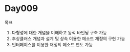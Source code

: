 # Day009

목표

1. 다형성에 대한 개념을 이해하고 동적 바인딩 구축 가능
2. 추상클래스 개념과 설계 및 상속 이용한 메소드 재정의 구현 가능
3. 인터페이스를 이용한 재정의 메소드 연도 가능